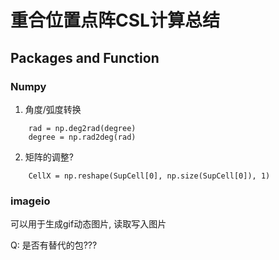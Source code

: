 # 重合位置点阵CSL计算总结

## Packages and Function
### Numpy

1. 角度/弧度转换
```
    rad = np.deg2rad(degree)
    degree = np.rad2deg(rad)
```
2. 矩阵的调整?
```
    CellX = np.reshape(SupCell[0], np.size(SupCell[0]), 1)
```
### imageio
可以用于生成gif动态图片, 读取写入图片

Q: 是否有替代的包???


